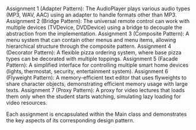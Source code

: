 Assignment 1 (Adapter Pattern): The AudioPlayer plays various audio types (MP3, WAV, AAC) using an adapter to handle formats other than MP3.
Assignment 2 (Bridge Pattern): The universal remote control can work with multiple devices (TVDevice, DVDDevice) using a bridge to decouple the abstraction from the implementation.
Assignment 3 (Composite Pattern): A menu system that can contain other menus and menu items, allowing hierarchical structure through the composite pattern.
Assignment 4 (Decorator Pattern): A flexible pizza ordering system, where base pizza types can be decorated with multiple toppings.
Assignment 5 (Facade Pattern): A simplified interface for controlling multiple smart home devices (lights, thermostat, security, entertainment system).
Assignment 6 (Flyweight Pattern): A memory-efficient text editor that uses flyweights to share character objects, demonstrating efficient memory usage with large texts.
Assignment 7 (Proxy Pattern): A proxy for video lectures that loads them only when the student starts watching, simulating lazy loading for video resources.

Each assignment is encapsulated within the Main class and demonstrates the key aspects of its corresponding design pattern.
